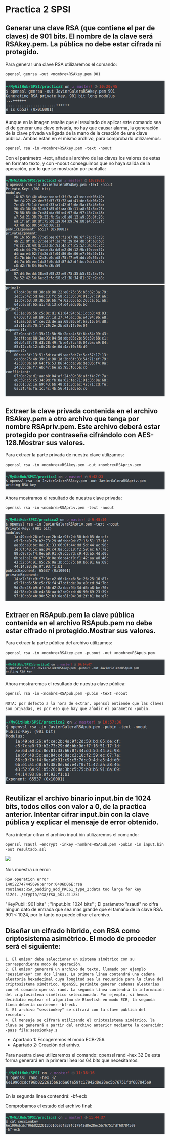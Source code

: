 # Practica 2 SPSI

## Generar una clave RSA (que contiene el par de claves) de 901 bits. El nombre de la clave será <nombre>RSAkey.pem. La pública no debe estar cifrada ni protegido.

Para generar una clave RSA utilizaremos el comando:

~~~~
openssl genrsa -out <nombre>RSAkey.pem 901
~~~~

![](./ej1/genRSA.png)

Aunque en la imagen resalte que el resultado de aplicar este comando sea el de generar una clave privada, no hay que causar alarma, la generación de la clave privada va ligada de la mano de la creación de una clave pública. Ambas están en el mismo archivo, para comprobarlo utilizaremos:

~~~~
openssl rsa -in <nombre>RSAkey.pem -text -noout
~~~~

Con el parámetro -text, añade al archivo de las claves los valores de estas en formato texto, y con -noout conseguimos que no haya salida de la operación, por lo que se mostrarán por pantalla:

![](./ej1/textRSA.png)
![](./ej1/textRSA2.png)

## Extraer la clave privada contenida en el archivo <nombre>RSAkey.pem a otro archivo que tenga por nombre <nombre>RSApriv.pem. Este archivo deberá estar protegido por contraseña cifrándolo con AES-128.Mostrar sus valores.

Para extraer la parte privada de nuestra clave utilizamos:

~~~~
openssl rsa -in <nombre><RSAkey.pem -out <nombre>RSApriv.pem
~~~~

![](./ej2/genPriv.png)

Ahora mostramos el resultado de nuestra clave privada:

~~~~
openssl rsa -in <nombre>RSApriv.pem -text -noout
~~~~

![](./ej2/showPriv.png)

## Extraer en <nombre>RSApub.pem la clave pública contenida en el archivo <nombre>RSApub.pem no debe estar cifrado ni protegido.Mostrar sus valores.

Para extraer la parte pública del archivo utilizamos:

~~~~
openssl rsa -in <nombre>RSAkey.pem -pubout -out <nombre>RSApub.pem
~~~~

![](./ej3/extraePub.png)

Ahora mostraremos el resultado de nuestra clave pública:

~~~~
openssl rsa -in <nombre>RSApub.pem -pubin -text -noout

NOTA: por defecto a la hora de extrar, openssl entiende que las claves son privadas, es por eso que hay que añadir el parametro -pubin.
~~~~
![](./ej3/showPub.png)

## Reutilizar el archivo binario input.bin de 1024 bits, todos ellos con valor a 0, de la practica anterior. Intentar cifrar input.bin con la clave pública y explicar el mensaje de error obtenido.

Para intentar cifrar el archivo input.bin utilizaremos el comando:

~~~~
openssl rsautl -encrypt -inkey <nombre>RSApub.pem -pubin -in input.bin -out resultado.ssl
~~~~

![](.ej4/genResult.png)

Nos muestra un error:

~~~~
RSA operation error
140522747445696:error:0406D06E:rsa routines:RSA_padding_add_PKCS1_type_2:data too large for key size:../crypto/rsa/rsa_pk1.c:125:
~~~~

"KeyPubli: 901 bits" ; "Input.bin: 1024 bits" ;
El parámetro "rsautl" no cifra ningún dato de entrada que sea más grande que el tamaño de la clave RSA. 901 < 1024, por lo tanto no puede cifrar el archivo.

## Diseñar un cifrado híbrido, con RSA como criptosistema asimétrico. El modo de proceder será el siguiente:

~~~~
1. El emisor debe seleccionar un sistema simétrico con su correspondiente modo de operación.
2. El emisor generará un archivo de texto, llamado por ejemplo "sessionkey" con dos líneas. La primera línea contendrá una cadena aleatoria hexadecimal cuya longitud sea la requerida para la clave del criptosistema simétrico. OpenSSL perimite generar cadenas aleatorias con el comando openssl rand. La segunda línea contendrá la información del criptosistema simétrico seleccionado. Por ejemplo, si hemos decididio emplear el algoritmo de Blowfish en modo ECB, la segunda línea debería conteener -bf-ecb.
3. El archivo "sessionkey" se cifrará con la clave pública del receptor.
4. El mensaje se cifrará utilizando el criptosistema simétrico, la clave se generará a partir del archivo anterior mediante la operación:
-pass file:sessionkey.s
~~~~

- Apartado 1: Escogeremos el modo ECB-256.
- Apartado 2: Creación del arhivo.

Para nuestra clave utilizaremos el comando: openssl rand -hex 32
De esta forma generará en la primera línea los 64 bits que necesitamos.

![](./ej5/hex.png)

En la segunda línea contendrá: -bf-ecb

Comprobamos el estado del archivo final:

![](./ej5/showFile.png)
